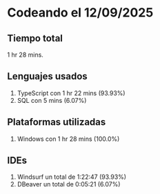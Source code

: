 # Codeando el 12/09/2025

## Tiempo total
1 hr 28 mins.

## Lenguajes usados
1. TypeScript con 1 hr 22 mins (93.93%)
1. SQL con 5 mins (6.07%)

## Plataformas utilizadas
1. Windows con 1 hr 28 mins (100.0%)

## IDEs
1. Windsurf un total de 1:22:47 (93.93%)
1. DBeaver un total de 0:05:21 (6.07%)
